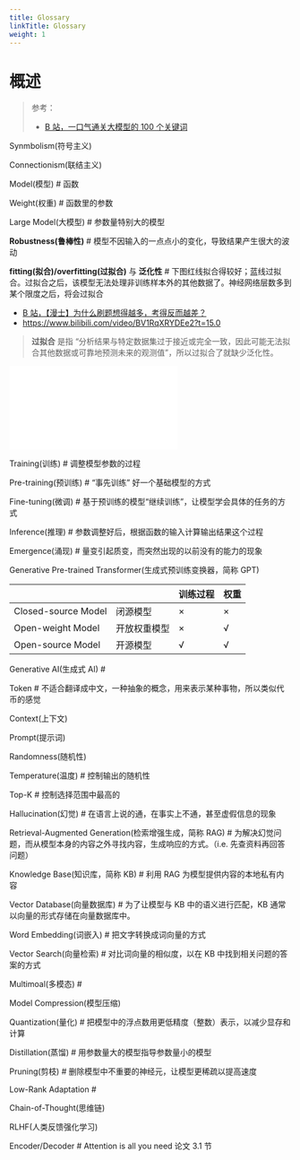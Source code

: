 ```yaml
---
title: Glossary
linkTitle: Glossary
weight: 1
---
```


# 概述

> 参考：
>
> - [B 站，一口气通关大模型的 100 个关键词](https://www.bilibili.com/video/BV1xH5Dz3Eox)

Synmbolism(符号主义)

Connectionism(联结主义)

Model(模型) # 函数

Weight(权重) # 函数里的参数

Large Model(大模型) # 参数量特别大的模型

**Robustness(鲁棒性)** # 模型不因输入的一点点小的变化，导致结果产生很大的波动

**fitting(拟合)/overfitting(过拟合)** 与 **泛化性** # 下图红线拟合得较好；蓝线过拟合。过拟合之后，该模型无法处理非训练样本外的其他数据了。神经网络层数多到某个限度之后，将会过拟合

- [B 站，【漫士】为什么刷题想得越多，考得反而越差？](https://www.bilibili.com/video/BV1D362YpEGL)
- https://www.bilibili.com/video/BV1RqXRYDEe2?t=15.0

> **过拟合** 是指 “分析结果与特定数据集过于接近或完全一致，因此可能无法拟合其他数据或可靠地预测未来的观测值”，所以过拟合了就缺少泛化性。

![500](Excalidraw/AI/fitting.excalidraw.md)

Training(训练) # 调整模型参数的过程

Pre-training(预训练) # “事先训练” 好一个基础模型的方式

Fine-tuning(微调) # 基于预训练的模型“继续训练”，让模型学会具体的任务的方式

Inference(推理) # 参数调整好后，根据函数的输入计算输出结果这个过程

Emergence(涌现) # 量变引起质变，而突然出现的以前没有的能力的现象

Generative Pre-trained Transformer(生成式预训练变换器，简称 GPT)

|                     |        | 训练过程 | 权重  |
| ------------------- | ------ | ---- | --- |
| Closed-source Model | 闭源模型   | ×    | ×   |
| Open-weight Model   | 开放权重模型 | ×    | √   |
| Open-source Model   | 开源模型   | √    | √   |

Generative AI(生成式 AI) # 

Token # 不适合翻译成中文，一种抽象的概念，用来表示某种事物，所以类似代币的感觉

Context(上下文)

Prompt(提示词)

Randomness(随机性)
  
Temperature(温度) # 控制输出的随机性

Top-K # 控制选择范围中最高的

Hallucination(幻觉) # 在语言上说的通，在事实上不通，甚至虚假信息的现象

Retrieval-Augmented Generation(检索增强生成，简称 RAG) # 为解决幻觉问题，而从模型本身的内容之外寻找内容，生成响应的方式。（i.e. 先查资料再回答问题）

Knowledge Base(知识库，简称 KB) # 利用 RAG 为模型提供内容的本地私有内容

Vector Database(向量数据库) # 为了让模型与 KB 中的语义进行匹配，KB 通常以向量的形式存储在向量数据库中。

Word Embedding(词嵌入) # 把文字转换成词向量的方式

Vector Search(向量检索) # 对比词向量的相似度，以在 KB 中找到相关问题的答案的方式

Multimoal(多模态) # 

Model Compression(模型压缩)

Quantization(量化) # 把模型中的浮点数用更低精度（整数）表示，以减少显存和计算

Distillation(蒸馏) # 用参数量大的模型指导参数量小的模型

Pruning(剪枝) # 删除模型中不重要的神经元，让模型更稀疏以提高速度

Low-Rank Adaptation # 

Chain-of-Thought(思维链)

RLHF(人类反馈强化学习)



Encoder/Decoder # Attention is all you need 论文 3.1 节